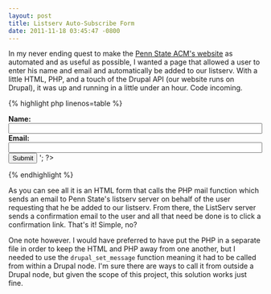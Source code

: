 ```yaml
---
layout: post
title: Listserv Auto-Subscribe Form
date: 2011-11-18 03:45:47 -0800
---
```


In my never ending quest to make the <a href="http://acm.psu.edu">Penn State ACM's website</a> as automated and as useful as possible, I wanted a page that allowed a user to enter his name and email and automatically be added to our listserv. With a little HTML, PHP, and a touch of the Drupal API (our website runs on Drupal), it was up and running in a little under an hour. Code incoming.

{% highlight php linenos=table %}
<?php

if (isset($_POST["name"])) {
   $name = $_POST["name"];
   $email = $_POST["email"];

   if(mail("listserv@lists.psu.edu", "Listserv Subscription",
            "SUBSCRIBE L-PSU-ACM " . $name, "From: " . $email)) {
      drupal_set_message("Subscribe confirmation sent to " . $email . ". Thanks for signing up!", "status");
   } else {
      drupal_set_message("Error sending subscribe request to " . $email .
                         ". Email webmaster@acm.psu.edu if problem persists.", "error");
   }
}

echo '
<form method="POST" action="">
   <b>Name:</b>
   <input type="text" class="form-text" name="name" size="60" value="" />
   <b>Email:</b>
   <input type="text" class="form-text" name="email" size="60" value="" />

   <input class="form-submit" type="submit" value="Submit"/>
</form>

';
?>

{% endhighlight %}

As you can see all it is an HTML form that calls the PHP mail function which sends an email to Penn State's listserv server on behalf of the user requesting that he be added to our listserv. From there, the ListServ server sends a confirmation email to the user and all that need be done is to click a confirmation link. That's it! Simple, no?

One note however. I would have preferred to have put the PHP in a separate file in order to keep the HTML and PHP away from one another, but I needed to use the <code>drupal_set_message</code> function meaning it had to be called from within a Drupal node. I'm sure there are ways to call it from outside a Drupal node, but given the scope of this project, this solution works just fine.
